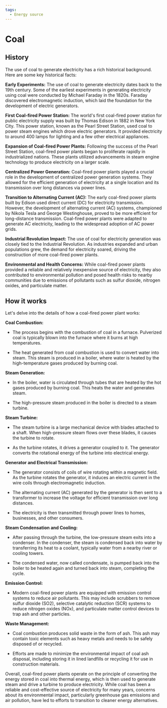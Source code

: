 ```yaml
---
tags:
  - Energy source
---
```


# Coal

## History

The use of coal to generate electricity has a rich historical background. Here are some key historical facts:

**Early Experiments:** The use of coal to generate electricity dates back to the 19th century. Some of the earliest experiments in generating electricity using coal were conducted by Michael Faraday in the 1820s. Faraday discovered electromagnetic induction, which laid the foundation for the development of electric generators.

**First Coal-fired Power Station:** The world's first coal-fired power station for public electricity supply was built by Thomas Edison in 1882 in New York City. This power station, known as the Pearl Street Station, used coal to power steam engines which drove electric generators. It provided electricity to around 400 lamps for lighting and a few other electrical appliances.

**Expansion of Coal-fired Power Plants:** Following the success of the Pearl Street Station, coal-fired power plants began to proliferate rapidly in industrialized nations. These plants utilized advancements in steam engine technology to produce electricity on a larger scale.

**Centralized Power Generation:** Coal-fired power plants played a crucial role in the development of centralized power generation systems. They allowed for the efficient generation of electricity at a single location and its transmission over long distances via power lines.

**Transition to Alternating Current (AC):** The early coal-fired power plants built by Edison used direct current (DC) for electricity transmission. However, the development of alternating current (AC) systems, championed by Nikola Tesla and George Westinghouse, proved to be more efficient for long-distance transmission. Coal-fired power plants were adapted to generate AC electricity, leading to the widespread adoption of AC power grids.

**Industrial Revolution Impact:** The use of coal for electricity generation was closely tied to the Industrial Revolution. As industries expanded and urban populations grew, the demand for electricity soared, driving the construction of more coal-fired power plants.

**Environmental and Health Concerns:** While coal-fired power plants provided a reliable and relatively inexpensive source of electricity, they also contributed to environmental pollution and posed health risks to nearby communities due to emissions of pollutants such as sulfur dioxide, nitrogen oxides, and particulate matter.

## How it works

Let's delve into the details of how a coal-fired power plant works:

**Coal Combustion:**

   - The process begins with the combustion of coal in a furnace. Pulverized coal is typically blown into the furnace where it burns at high temperatures.

   - The heat generated from coal combustion is used to convert water into steam. This steam is produced in a boiler, where water is heated by the high-temperature gases produced by burning coal.

**Steam Generation:**

   - In the boiler, water is circulated through tubes that are heated by the hot gases produced by burning coal. This heats the water and generates steam.

   - The high-pressure steam produced in the boiler is directed to a steam turbine.

**Steam Turbine:**

   - The steam turbine is a large mechanical device with blades attached to a shaft. When high-pressure steam flows over these blades, it causes the turbine to rotate.

   - As the turbine rotates, it drives a generator coupled to it. The generator converts the rotational energy of the turbine into electrical energy.

**Generator and Electrical Transmission:**

   - The generator consists of coils of wire rotating within a magnetic field. As the turbine rotates the generator, it induces an electric current in the wire coils through electromagnetic induction.

   - The alternating current (AC) generated by the generator is then sent to a transformer to increase the voltage for efficient transmission over long distances.

   - The electricity is then transmitted through power lines to homes, businesses, and other consumers.

**Steam Condensation and Cooling:**

   - After passing through the turbine, the low-pressure steam exits into a condenser. In the condenser, the steam is condensed back into water by transferring its heat to a coolant, typically water from a nearby river or cooling towers.

   - The condensed water, now called condensate, is pumped back into the boiler to be heated again and turned back into steam, completing the cycle.

**Emission Control:**

   - Modern coal-fired power plants are equipped with emission control systems to reduce air pollutants. This may include scrubbers to remove sulfur dioxide (SO2), selective catalytic reduction (SCR) systems to reduce nitrogen oxides (NOx), and particulate matter control devices to trap ash and other particles.

**Waste Management:**

   - Coal combustion produces solid waste in the form of ash. This ash may contain toxic elements such as heavy metals and needs to be safely disposed of or recycled.

   - Efforts are made to minimize the environmental impact of coal ash disposal, including storing it in lined landfills or recycling it for use in construction materials.

Overall, coal-fired power plants operate on the principle of converting the energy stored in coal into thermal energy, which is then used to generate steam and drive a turbine to produce electricity. While coal has been a reliable and cost-effective source of electricity for many years, concerns about its environmental impact, particularly greenhouse gas emissions and air pollution, have led to efforts to transition to cleaner energy alternatives.